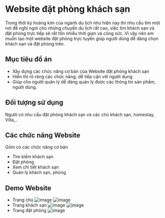 # Website đặt phòng khách sạn
Trong thời kỳ hoàng kim của ngành du lịch như hiện nay thì nhu cầu tìm một nơi để nghỉ ngơi cho những chuyến du lịch rất cao, việc tìm khách sạn và đặt phòng trực tiếp sẽ rất tốn nhiều thời gian và công sức .Vì vậy nên em muốn tạo một website đặt phòng trực tuyến giúp người dùng dễ dàng chọn khách sạn và đặt phòng trên. 
 ## Mục tiêu đồ án
- Xây dựng các chức năng cơ bản của Website đặt phòng khách sạn
- Hiển thị rõ ràng các chức năng, dễ tiếp cận với người dung
- Giúp cho người quản lý dễ dàng quản lý được các thông tin sản phẩm, người dùng.
## Đối tượng sử dụng
Người có nhu cầu đặt phòng khách sạn và các chủ khách sạn, homestay, Villa,..
## Các chức năng Website
Gồm có các chức năng cơ bản
- Tìm kiếm khách sạn
- Đặt phòng
- Xem chi tiết khách sạn
- Quản lý khách sạn, phòng
## Demo Website
- Trang chủ
![image](https://user-images.githubusercontent.com/110087686/194745842-08dc0b28-ca67-4dac-9ff5-41ee8393ea23.png)
![image](https://user-images.githubusercontent.com/110087686/194745935-59ae1661-53da-4ddf-b6aa-bb813c98fcb5.png)
- Trang khách sạn
![image](https://user-images.githubusercontent.com/110087686/194746073-8be12081-f381-4ba9-8e64-1df4fb1a17b2.png)
![image](https://user-images.githubusercontent.com/110087686/194746101-e83f1221-6f56-4fbf-bc10-a58f9b251221.png)
- Trang đặt phòng
![image](https://user-images.githubusercontent.com/110087686/194746181-bda96fb5-1e97-423b-8918-06c0d47e10f5.png)





